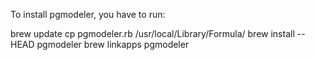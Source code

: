To install pgmodeler, you have to run:

  brew update
  cp pgmodeler.rb /usr/local/Library/Formula/
  brew install --HEAD pgmodeler
  brew linkapps pgmodeler
